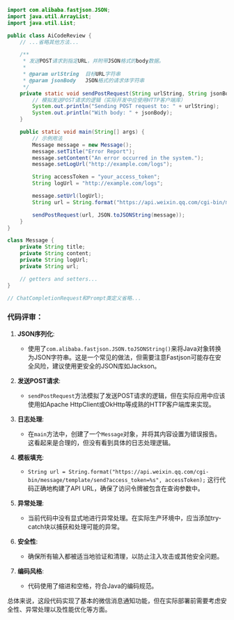 ```java
import com.alibaba.fastjson.JSON;
import java.util.ArrayList;
import java.util.List;

public class AiCodeReview {
    // ...省略其他方法...

    /**
     * 发送POST请求到指定URL，并附带JSON格式的body数据。
     *
     * @param urlString  目标URL字符串
     * @param jsonBody   JSON格式的请求体字符串
     */
    private static void sendPostRequest(String urlString, String jsonBody) {
        // 模拟发送POST请求的逻辑（实际开发中应使用HTTP客户端库）
        System.out.println("Sending POST request to: " + urlString);
        System.out.println("With body: " + jsonBody);
    }

    public static void main(String[] args) {
        // 示例用法
        Message message = new Message();
        message.setTitle("Error Report");
        message.setContent("An error occurred in the system.");
        message.setLogUrl("http://example.com/logs");

        String accessToken = "your_access_token";
        String logUrl = "http://example.com/logs";

        message.setUrl(logUrl);
        String url = String.format("https://api.weixin.qq.com/cgi-bin/message/template/send?access_token=%s", accessToken);

        sendPostRequest(url, JSON.toJSONString(message));
    }
}

class Message {
    private String title;
    private String content;
    private String logUrl;
    private String url;

    // getters and setters...
}

// ChatCompletionRequest和Prompt类定义省略...
```

### 代码评审：

1. **JSON序列化**:
   - 使用了`com.alibaba.fastjson.JSON.toJSONString()`来将Java对象转换为JSON字符串。这是一个常见的做法，但需要注意Fastjson可能存在安全风险，建议使用更安全的JSON库如Jackson。

2. **发送POST请求**:
   - `sendPostRequest`方法模拟了发送POST请求的逻辑，但在实际应用中应该使用如Apache HttpClient或OkHttp等成熟的HTTP客户端库来实现。

3. **日志处理**:
   - 在`main`方法中，创建了一个`Message`对象，并将其内容设置为错误报告。这看起来是合理的，但没有看到具体的日志处理逻辑。

4. **模板填充**:
   - `String url = String.format("https://api.weixin.qq.com/cgi-bin/message/template/send?access_token=%s", accessToken);` 这行代码正确地构建了API URL，确保了访问令牌被包含在查询参数中。

5. **异常处理**:
   - 当前代码中没有显式地进行异常处理。在实际生产环境中，应当添加try-catch块以捕获和处理可能的异常。

6. **安全性**:
   - 确保所有输入都被适当地验证和清理，以防止注入攻击或其他安全问题。

7. **编码风格**:
   - 代码使用了缩进和空格，符合Java的编码规范。

总体来说，这段代码实现了基本的微信消息通知功能，但在实际部署前需要考虑安全性、异常处理以及性能优化等方面。